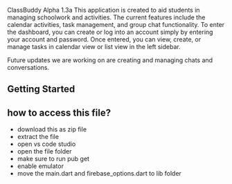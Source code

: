 ClassBuddy Alpha 1.3a
This application is created to aid students in managing schoolwork and activities. 
The current features include the calendar activities, task management, and group chat functionality. 
To enter the dashboard, you can create or log into an account simply by entering your account and password. Once entered, you can view, create, or manage tasks in calendar view or list view in the left sidebar.

Future updates we are working on are creating and managing chats and conversations.

## Getting Started
## how to access this file?
- download this as zip file
- extract the file
- open vs code studio
- open the file folder
- make sure to run pub get
- enable emulator
- move the main.dart and firebase_options.dart to lib folder
